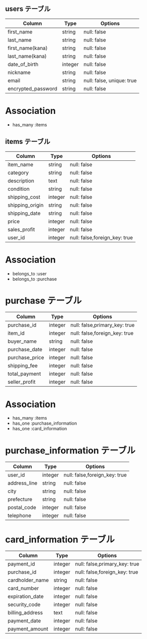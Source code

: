## users テーブル

| Column             | Type    | Options                  |
| ------------------ | ------- | ------------------------ |
| first_name         | string  | null: false              |
| last_name          | string  | null: false              |
| first_name(kana)   | string  | null: false              |
| last_name(kana)    | string  | null: false              |
| date_of_birth      | integer | null: false              |
| nickname           | string  | null: false              |
| email              | string  | null: false, unique: true|
| encrypted_password | string  | null: false              |

# Association

 - has_many :items



## items テーブル

| Column          | Type    | Options                       |
| --------------- | ------- | ----------------------------- |
| item_name       | string  | null: false                   |
| category        | string  | null: false                   |
| description     | text    | null: false                   |
| condition       | string  | null: false                   |
| shipping_cost   | integer | null: false                   |
| shipping_origin | string  | null: false                   |
| shipping_date   | string  | null: false                   |
| price           | integer | null: false                   |
| sales_profit    | integer | null: false                   |
| user_id         | integer | null: false,foreign_key: true |
# Association

 - belongs_to :user
 - belongs_to :purchase



# purchase テーブル

| Column         | Type     | Options                       |
| -------------- | -------- | ----------------------------- |
| purchase_id    | integer  | null: false,primary_key: true |
| item_id        | integer  | null: false,foreign_key: true |
| buyer_name     | string   | null: false                   |
| purchase_date  | integer  | null: false                   |
| purchase_price | integer  | null: false                   |
| shipping_fee   | integer  | null: false                   |
| total_payment  | integer  | null: false                   |
| seller_profit  | integer  | null: false                   |

# Association

 - has_many :items
 - has_one :purchase_information
 - has_one :card_information



# purchase_information テーブル

| Column       | Type    | Options                        |
| ------------ | ------- | ------------------------------ |
| user_id      | integer | null: false,foreign_key: true  |
| address_line | string  | null: false                    |
| city         | string  | null: false                    |
| prefecture   | string  | null: false                    |
| postal_code  | integer | null: false                    |
| telephone    | integer | null: false                    |



# card_information テーブル

| Column          | Type    | Options                       |
| --------------- | ------- | ----------------------------- |
| payment_id      | integer | null: false,primary_key: true |
| purchase_id     | integer | null: false,foreign_key: true |
| cardholder_name | string  | null: false                   |
| card_number     | integer | null: false                   |
| expiration_date | integer | null: false                   |
| security_code   | integer | null: false                   |
| billing_address | text    | null: false                   |
| payment_date    | integer | null: false                   |
| payment_amount  | integer | null: false                   |

